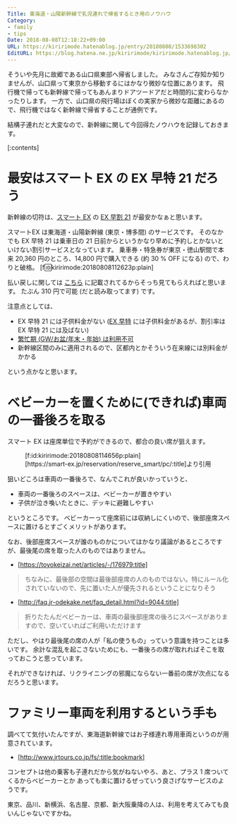 ```yaml
---
Title: 東海道・山陽新幹線で乳児連れで帰省するとき用のノウハウ
Category:
- family
- tips
Date: 2018-08-08T12:18:22+09:00
URL: https://kiririmode.hatenablog.jp/entry/20180808/1533698302
EditURL: https://blog.hatena.ne.jp/kiririmode/kiririmode.hatenablog.jp/atom/entry/10257846132608702073
---
```


そういや先月に故郷である山口県東部へ帰省しました。
みなさんご存知か知りませんが、山口県って東京から移動するにはかなり微妙な位置にあります。
飛行機で帰っても新幹線で帰ってもあんまりドアツードアだと時間的に変わらなかったりします。
一方で、山口県の飛行場はぼくの実家から微妙な距離にあるので、飛行機ではなく新幹線で帰省することが通例です。

結構子連れだと大変なので、新幹線に関して今回得たノウハウを記録しておきます。

[:contents]

# 最安はスマート EX の EX 早特 21 だろう

新幹線の切符は、[スマート EX](https://smart-ex.jp/top.php) の [EX 早割 21](https://smart-ex.jp/product/hayatoku/ex_21/) が最安かなぁと思います。

スマートEX は東海道・山陽新幹線 (東京・博多間) のサービスです。
そのなかでも EX 早特 21 は乗車日の 21 日前からというかなり早めに予約しとかないといけない割引サービスとなっています。
乗車券・特急券が東京・徳山駅間で本来 20,360 円のところ、14,800 円で購入できる (約 30 % OFF になる) ので、わりと破格。
[f:id:kiririmode:20180808112623p:plain]

払い戻しに関しては [こちら](https://smart-ex.jp/reservation/guide/cancel/) に記載されてるからそっち見てもらえればと思います。
たぶん 310 円で可能 (だと読み取ってます) です。

注意点としては、

- EX 早特 21 には子供料金がない ([EX 早特](https://smart-ex.jp/product/hayatoku/ex/) には子供料金があるが、割引率は EX 早特 21 には及ばない)
- [繁忙期 (GW/お盆/年末・年始) は利用不可](https://smart-ex.jp/product/hayatoku/ex_21/)
- 新幹線区間のみに適用されるので、区都内とかそういう在来線には別料金がかかる

という点かなと思います。

# ベビーカーを置くために(できれば)車両の一番後ろを取る

スマート EX は座席単位で予約ができるので、都合の良い席が狙えます。

<figure class="figure-image figure-image-fotolife" title="[https://smart-ex.jp/reservation/reserve_smart/pc/:title]より引用">[f:id:kiririmode:20180808114656p:plain]<figcaption>[https://smart-ex.jp/reservation/reserve_smart/pc/:title]より引用</figcaption></figure>

狙いどころは車両の一番後ろで、なんでこれが良いかっていうと、

- 車両の一番後ろのスペースは、ベビーカーが置きやすい
- 子供が泣き喚いたときに、デッキに避難しやすい

というところです。
ベビーカーって座席前には収納しにくいので、後部座席スペースに置けるとすごくメリットがあります。

なお、後部座席スペースが誰のものかについてはかなり議論があるところですが、最後尾の席を取った人のものではありません。

- [https://toyokeizai.net/articles/-/176979:title]
> ちなみに、最後部の空間は最後部座席の人のものではない。特にルール化されていないので、先に置いた人が優先されるということになりそう

- [http://faq.jr-odekake.net/faq_detail.html?id=9044:title]
> 折りたたんだベビーカーは、車両の最後部座席の後ろにスペースがありますので、空いていればご利用いただけます

ただし、やはり最後尾の席の人が「私の使うもの」っていう意識を持つことは多いです。
余計な混乱を起こさないためにも、一番後ろの席が取れればそこを取っておこうと思っています。


それができなければ、リクライニングの邪魔にならない一番前の席が次点になるだろうと思います。

# ファミリー車両を利用するという手も

調べてて気付いたんですが、東海道新幹線ではお子様連れ専用車両というのが用意されています。

- [http://www.jrtours.co.jp/fs/:title:bookmark]

コンセプトは他の乗客も子連れだから気がねないやろ、あと、プラス 1 席ついてくるからベビーカーとか
あっても楽に置けるぜっていう良さげなサービスのようです。

東京、品川、新横浜、名古屋、京都、新大阪乗降の人は、利用を考えてみても良いんじゃないですかね。
